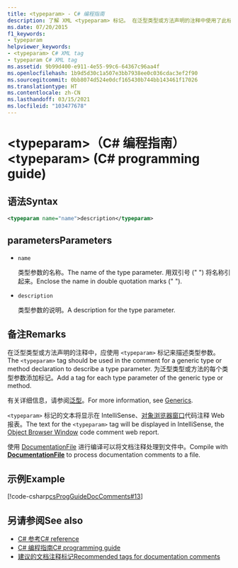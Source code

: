 ```yaml
---
title: <typeparam> - C# 编程指南
description: 了解 XML <typeparam> 标记。 在泛型类型或方法声明的注释中使用了此标记来描述类型参数。
ms.date: 07/20/2015
f1_keywords:
- typeparam
helpviewer_keywords:
- <typeparam> C# XML tag
- typeparam C# XML tag
ms.assetid: 9b99d400-e911-4e55-99c6-64367c96aa4f
ms.openlocfilehash: 1b9d5d30c1a507e3bb7938ee0c036cdac3ef2f90
ms.sourcegitcommit: 0bb8074d524e0dcf165430b744bb143461f17026
ms.translationtype: HT
ms.contentlocale: zh-CN
ms.lasthandoff: 03/15/2021
ms.locfileid: "103477678"
---
```

# <a name="typeparam-c-programming-guide"></a><span data-ttu-id="5a051-105">\<typeparam>（C# 编程指南）</span><span class="sxs-lookup"><span data-stu-id="5a051-105">\<typeparam> (C# programming guide)</span></span>

## <a name="syntax"></a><span data-ttu-id="5a051-106">语法</span><span class="sxs-lookup"><span data-stu-id="5a051-106">Syntax</span></span>

```xml
<typeparam name="name">description</typeparam>
```

## <a name="parameters"></a><span data-ttu-id="5a051-107">parameters</span><span class="sxs-lookup"><span data-stu-id="5a051-107">Parameters</span></span>

- `name`

  <span data-ttu-id="5a051-108">类型参数的名称。</span><span class="sxs-lookup"><span data-stu-id="5a051-108">The name of the type parameter.</span></span> <span data-ttu-id="5a051-109">用双引号 (" ") 将名称引起来。</span><span class="sxs-lookup"><span data-stu-id="5a051-109">Enclose the name in double quotation marks (" ").</span></span>

- `description`

  <span data-ttu-id="5a051-110">类型参数的说明。</span><span class="sxs-lookup"><span data-stu-id="5a051-110">A description for the type parameter.</span></span>

## <a name="remarks"></a><span data-ttu-id="5a051-111">备注</span><span class="sxs-lookup"><span data-stu-id="5a051-111">Remarks</span></span>

<span data-ttu-id="5a051-112">在泛型类型或方法声明的注释中，应使用 `<typeparam>` 标记来描述类型参数。</span><span class="sxs-lookup"><span data-stu-id="5a051-112">The `<typeparam>` tag should be used in the comment for a generic type or method declaration to describe a type parameter.</span></span> <span data-ttu-id="5a051-113">为泛型类型或方法的每个类型参数添加标记。</span><span class="sxs-lookup"><span data-stu-id="5a051-113">Add a tag for each type parameter of the generic type or method.</span></span>

<span data-ttu-id="5a051-114">有关详细信息，请参阅[泛型](../generics/index.md)。</span><span class="sxs-lookup"><span data-stu-id="5a051-114">For more information, see [Generics](../generics/index.md).</span></span>

<span data-ttu-id="5a051-115">`<typeparam>` 标记的文本将显示在 IntelliSense、[对象浏览器窗口](/visualstudio/ide/viewing-the-structure-of-code#BKMK_ObjectBrowser)代码注释 Web 报表。</span><span class="sxs-lookup"><span data-stu-id="5a051-115">The text for the `<typeparam>` tag will be displayed in IntelliSense, the [Object Browser Window](/visualstudio/ide/viewing-the-structure-of-code#BKMK_ObjectBrowser) code comment web report.</span></span>

<span data-ttu-id="5a051-116">使用 [DocumentationFile](../../language-reference/compiler-options/output.md#documentationfile) 进行编译可以将文档注释处理到文件中。</span><span class="sxs-lookup"><span data-stu-id="5a051-116">Compile with [**DocumentationFile**](../../language-reference/compiler-options/output.md#documentationfile) to process documentation comments to a file.</span></span>

## <a name="example"></a><span data-ttu-id="5a051-117">示例</span><span class="sxs-lookup"><span data-stu-id="5a051-117">Example</span></span>

[!code-csharp[csProgGuideDocComments#13](~/samples/snippets/csharp/VS_Snippets_VBCSharp/csProgGuideDocComments/CS/DocComments.cs#13)]

## <a name="see-also"></a><span data-ttu-id="5a051-118">另请参阅</span><span class="sxs-lookup"><span data-stu-id="5a051-118">See also</span></span>

- [<span data-ttu-id="5a051-119">C# 参考</span><span class="sxs-lookup"><span data-stu-id="5a051-119">C# reference</span></span>](../../language-reference/index.md)
- [<span data-ttu-id="5a051-120">C# 编程指南</span><span class="sxs-lookup"><span data-stu-id="5a051-120">C# programming guide</span></span>](../index.md)
- [<span data-ttu-id="5a051-121">建议的文档注释标记</span><span class="sxs-lookup"><span data-stu-id="5a051-121">Recommended tags for documentation comments</span></span>](./recommended-tags-for-documentation-comments.md)
